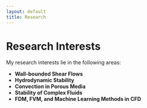 ```yaml
---
layout: default
title: Research
---
```


# Research Interests

My research interests lie in the following areas:

- **Wall-bounded Shear Flows**
- **Hydrodynamic Stability**
- **Convection in Porous Media**
- **Stability of Complex Fluids**
- **FDM, FVM, and Machine Learning Methods in CFD**
